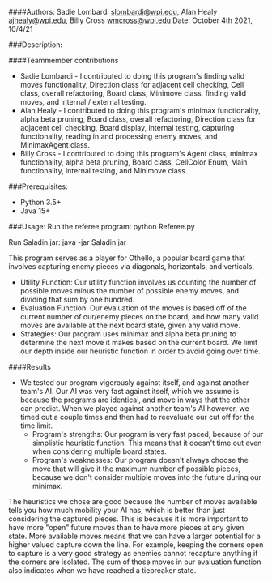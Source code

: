 ####Authors: Sadie Lombardi <slombardi@wpi.edu>, Alan Healy <ajhealy@wpi.edu>, Billy Cross <wmcross@wpi.edu>
Date: October 4th 2021, 10/4/21

###Description:

####Teammember contributions

* Sadie Lombardi - I contributed to doing this program's finding valid moves functionality, Direction class for adjacent cell checking, Cell class, overall refactoring, Board class, Minimove class, finding valid moves, and internal / external testing.
* Alan Healy - I contributed to doing this program's minimax functionality, alpha beta pruning, Board class, overall refactoring, Direction class for adjacent cell checking, Board display, internal testing, capturing functionality, reading in and processing enemy moves, and MinimaxAgent class.
* Billy Cross - I contributed to doing this program's Agent class, minimax functionality, alpha beta pruning, Board class, CellColor Enum, Main functionality, internal testing, and Minimove class.

###Prerequisites:
* Python 3.5+
* Java 15+

###Usage:
Run the referee program:
python Referee.py <GROUP NAME1> <GROUP NAME2>

Run Saladin.jar:
java -jar Saladin.jar <GROUP NAME>

This program serves as a player for Othello, a popular board game that involves capturing enemy pieces via diagonals, horizontals, and verticals.

* Utility Function: Our utility function involves us counting the number of possible moves minus the number of possible enemy moves, and dividing that sum by one hundred.
* Evaluation Function: Our evaluation of the moves is based off of the current number of our/enemy pieces on the board, and how many valid moves are available at the next board state, given any valid move.
* Strategies: Our program uses minimax and alpha beta pruning to determine the next move it makes based on the current board. We limit our depth inside our heuristic function in order to avoid going over time.

####Results
* We tested our program vigorously against itself, and against another team's AI. Our AI was very fast against itself, which we assume is
because the programs are identical, and move in ways that the other can predict. When we played against another team's AI however, we timed out a couple times and then had to reevaluate our cut off for the time limit.
  * Program's strengths: Our program is very fast paced, because of our simplistic heuristic function. This means that it doesn't time out even when considering multiple board states.
  * Program's weaknesses: Our program doesn't always choose the move that will give it the maximum number of possible pieces, because we don't consider multiple moves into the future during our minimax.
    
The heuristics we chose are good because the number of moves available tells you how much mobility your AI has, which is better than just considering the captured pieces.
This is because it is more important to have more "open" future moves than to have more pieces at any given state.
More available moves means that we can have a larger potential for a higher valued capture down the line. For example, keeping the corners open to capture is a very good strategy as enemies cannot recapture anything if the corners are isolated.
The sum of those moves in our evaluation function also indicates when we have reached a tiebreaker state.
    
